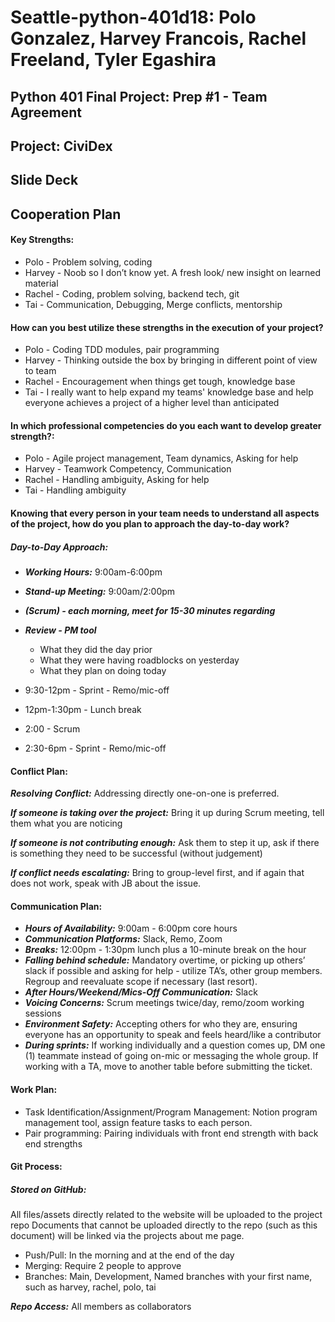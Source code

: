 # Seattle-python-401d18: Polo Gonzalez, Harvey Francois, Rachel Freeland, Tyler Egashira
## Python 401 Final Project: Prep #1 - Team Agreement
## Project: CiviDex
## Slide Deck
## Cooperation Plan
#### Key Strengths:

* Polo - Problem solving, coding
* Harvey - Noob so I don’t know yet. A fresh look/ new insight on learned material
* Rachel - Coding, problem solving, backend tech, git
* Tai - Communication, Debugging, Merge conflicts, mentorship

#### How can you best utilize these strengths in the execution of your project?

* Polo - Coding TDD modules, pair programming
* Harvey - Thinking outside the box by bringing in different point of view to team
* Rachel - Encouragement when things get tough, knowledge base
* Tai - I really want to help expand my teams' knowledge base and help everyone achieves a project of a higher level than anticipated

#### In which professional competencies do you each want to develop greater strength?:

* Polo - Agile project management, Team dynamics, Asking for help
* Harvey - Teamwork Competency, Communication
* Rachel - Handling ambiguity, Asking for help
* Tai -  Handling ambiguity

#### Knowing that every person in your team needs to understand all aspects of the project, how do you plan to approach the day-to-day work?
##### Day-to-Day Approach:
* ***Working Hours:***  9:00am-6:00pm
* ***Stand-up Meeting:*** 9:00am/2:00pm 
* ***(Scrum) - each morning, meet for 15-30 minutes regarding***
* ***Review - PM tool***
  * What they did the day prior
  * What they were having roadblocks on yesterday 
  * What they plan on doing today

* 9:30-12pm - Sprint - Remo/mic-off 
* 12pm-1:30pm - Lunch break
* 2:00 - Scrum
* 2:30-6pm - Sprint - Remo/mic-off 

#### Conflict Plan:
***Resolving Conflict:*** Addressing directly one-on-one is preferred.

***If someone is taking over the project:*** Bring it up during Scrum meeting, tell them what you are noticing

***If someone is not contributing enough:*** Ask them to step it up, ask if there is something they need to be 
successful (without judgement)

***If conflict needs escalating:*** Bring to group-level first, and if again that does not work, speak with JB about 
the issue.

#### Communication Plan:
* ***Hours of Availability:*** 9:00am - 6:00pm core hours
* ***Communication Platforms:*** Slack, Remo, Zoom
* ***Breaks:*** 12:00pm - 1:30pm lunch plus a 10-minute break on the hour
* ***Falling behind schedule:*** Mandatory overtime, or picking up others’ slack if possible and asking for help - 
  utilize 
  TA’s, other group members. Regroup and reevaluate scope if necessary (last resort). 
* ***After Hours/Weekend/Mics-Off Communication:*** Slack
* ***Voicing Concerns:*** Scrum meetings twice/day, remo/zoom working sessions
* ***Environment Safety:*** Accepting others for who they are, ensuring everyone has an opportunity to speak and feels 
  heard/like a contributor
* ***During sprints:***  If working individually and a question comes up, DM one (1) teammate instead of going 
  on-mic or messaging the whole group. If working with a TA, move to another table before submitting the ticket.
#### Work Plan:
* Task Identification/Assignment/Program Management: Notion program management tool, assign feature tasks to each 
  person.
* Pair programming: Pairing individuals with front end strength with back end strengths
#### Git Process:
##### Stored on GitHub:
All files/assets directly related to the website will be uploaded to the project repo
Documents that cannot be uploaded directly to the repo (such as this document) will be linked via the projects about 
me page.<br/>
* Push/Pull: In the morning and at the end of the day
* Merging: Require 2 people to approve
* Branches: Main, Development, Named branches with your first name, such as harvey, rachel, polo, tai

***Repo Access:*** All members as collaborators
